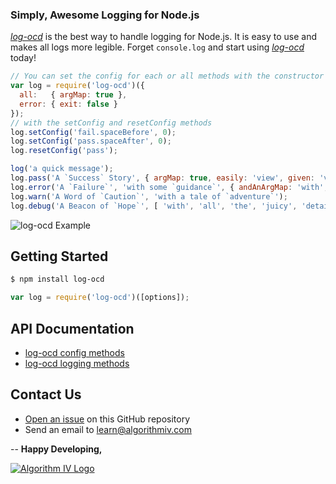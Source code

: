 ### Simply, Awesome Logging for Node.js
[_log-ocd_](https://github.com/imaginate/log-ocd) is the best way to handle logging for Node.js. It is easy to use and makes all logs more legible. Forget ``` console.log ``` and start using [_log-ocd_](https://github.com/imaginate/log-ocd) today!

```javascript
// You can set the config for each or all methods with the constructor or
var log = require('log-ocd')({
  all:   { argMap: true },
  error: { exit: false }
});
// with the setConfig and resetConfig methods
log.setConfig('fail.spaceBefore', 0);
log.setConfig('pass.spaceAfter', 0);
log.resetConfig('pass');

log('a quick message');
log.pass('A `Success` Story', { argMap: true, easily: 'view', given: 'values' }, 'plus', { endless: 'superfluous', extra: 'details' });
log.error('A `Failure`', 'with some `guidance`', { andAnArgMap: 'with', easy: 'titling', of: 'any value' });
log.warn('A Word of `Caution`', 'with a tale of `adventure`');
log.debug('A Beacon of `Hope`', [ 'with', 'all', 'the', 'juicy', 'details' ], /you want to know/g);
```
<img src="http://www.algorithmiv.com/images/log-ocd/example-8d3aad09c366c65dc7a0.png" alt="log-ocd Example" />


## Getting Started
```bash
$ npm install log-ocd
```
```javascript
var log = require('log-ocd')([options]);
```


## API Documentation
- [log-ocd config methods](https://github.com/imaginate/log-ocd/blob/master/docs/config-methods.md)
- [log-ocd logging methods](https://github.com/imaginate/log-ocd/blob/master/docs/logging-methods.md)


## Contact Us
- [Open an issue](https://github.com/imaginate/log-ocd/issues) on this GitHub repository
- Send an email to [learn@algorithmiv.com](mailto:learn@algorithmiv.com)


--
**Happy Developing,**

<a href="http://www.algorithmiv.com/log-ocd"><img src="http://www.algorithmiv.com/images/aIV-logo.png" alt="Algorithm IV Logo" /></a>
